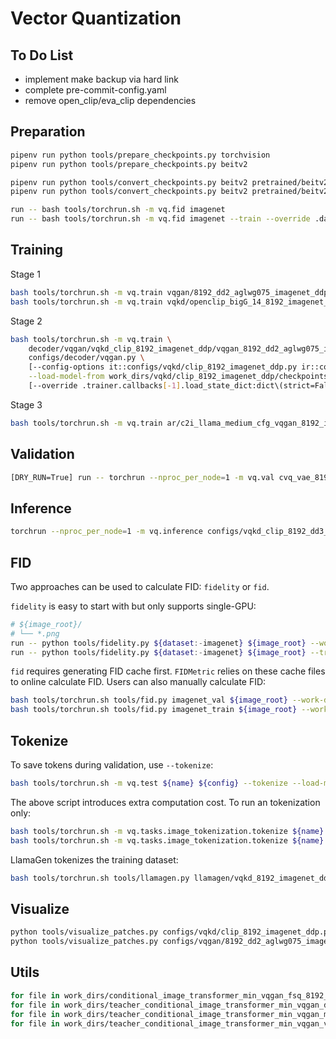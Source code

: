 # Vector Quantization

## To Do List

- implement make backup via hard link
- complete pre-commit-config.yaml
- remove open_clip/eva_clip dependencies

## Preparation

```bash
pipenv run python tools/prepare_checkpoints.py torchvision
pipenv run python tools/prepare_checkpoints.py beitv2
```

```bash
pipenv run python tools/convert_checkpoints.py beitv2 pretrained/beitv2/vqkd_encoder_base_decoder_1x768x12_clip.pth --check
pipenv run python tools/convert_checkpoints.py beitv2 pretrained/beitv2/vqkd_encoder_base_decoder_1x768x12_clip.pth --options with_decoder:True --check --suffix .converted.with_decoder
```

```bash
run -- bash tools/torchrun.sh -m vq.fid imagenet
run -- bash tools/torchrun.sh -m vq.fid imagenet --train --override .dataloader.batch_size:1024
```

## Training

Stage 1

```bash
bash tools/torchrun.sh -m vq.train vqgan/8192_dd2_aglwg075_imagenet_ddp configs/vqgan/8192_dd2_aglwg075_imagenet_ddp.py
bash tools/torchrun.sh -m vq.train vqkd/openclip_bigG_14_8192_imagenet_ddp configs/vqkd/openclip_bigG_14_8192_imagenet_ddp.py
```

Stage 2

```bash
bash tools/torchrun.sh -m vq.train \
    decoder/vqgan/vqkd_clip_8192_imagenet_ddp/vqgan_8192_dd2_aglwg075_imagenet_ddp \
    configs/decoder/vqgan.py \
    [--config-options it::configs/vqkd/clip_8192_imagenet_ddp.py ir::configs/vqgan/8192_dd2_aglwg075_imagenet_ddp.py] \
    --load-model-from work_dirs/vqkd/clip_8192_imagenet_ddp/checkpoints/iter_250000/model.pth \
    [--override .trainer.callbacks[-1].load_state_dict:dict\(strict=False\)]
```

Stage 3

```bash
bash tools/torchrun.sh -m vq.train ar/c2i_llama_medium_cfg_vqgan_8192_imagenet_ddp configs/ar/c2i_llama_medium_cfg_vqgan_8192_imagenet_ddp.py
```

## Validation

```bash
[DRY_RUN=True] run -- torchrun --nproc_per_node=1 -m vq.val cvq_vae_8192_imagenet_ddp_fix2 configs/cvq_vae_8192_imagenet_ddp.py [--load-from iter_{15..26}0000]
```

## Inference

```bash
torchrun --nproc_per_node=1 -m vq.inference configs/vqkd_clip_8192_dd3_imagenet_ddp.py data/imagenet/val/n01440764/ILSVRC2012_val_00000293.JPEG --load-model-from work_dirs/vqkd_8192_imagenet_ddp_autocast/checkpoints/iter_250000/model.pth
```

## FID

Two approaches can be used to calculate FID: `fidelity` or `fid`.

`fidelity` is easy to start with but only supports single-GPU:

```bash
# ${image_root}/
# └── *.png
run -- python tools/fidelity.py ${dataset:-imagenet} ${image_root} --work-dir ${image_root}/..
run -- python tools/fidelity.py ${dataset:-imagenet} ${image_root} --train --work-dir ${image_root}/..
```

`fid` requires generating FID cache first.
`FIDMetric` relies on these cache files to online calculate FID.
Users can also manually calculate FID:

```bash
bash tools/torchrun.sh tools/fid.py imagenet_val ${image_root} --work-dir ${image_root}/..
bash tools/torchrun.sh tools/fid.py imagenet_train ${image_root} --work-dir ${image_root}/..
```

## Tokenize

To save tokens during validation, use `--tokenize`:

```bash
bash tools/torchrun.sh -m vq.test ${name} ${config} --tokenize --load-model-from ${load_model_from}
```

The above script introduces extra computation cost.
To run an tokenization only:

```bash
bash tools/torchrun.sh -m vq.tasks.image_tokenization.tokenize ${name} ${config} --override .validator.type::VQITRunnerRegistry.Tokenizer --load-model-from ${load_model_from}
bash tools/torchrun.sh -m vq.tasks.image_tokenization.tokenize ${name} ${config} --override .validator.type::VQITRunnerRegistry.Tokenizer --load-model-from ${load_model_from} --train
```

LlamaGen tokenizes the training dataset:

```bash
bash tools/torchrun.sh tools/llamagen.py llamagen/vqkd_8192_imagenet_ddp configs/vqkd/8192_imagenet_ddp.py --load-model-from work_dirs/models/vqkd_openclip_bigG_14_8192_imagenet_ddp_autocast/checkpoints/iter_250000/model.pth
```

## Visualize

```bash
python tools/visualize_patches.py configs/vqkd/clip_8192_imagenet_ddp.py work_dirs/vqkd_clip_tokenize_tokenize/tokens
python tools/visualize_patches.py configs/vqgan/8192_dd2_aglwg075_imagenet_ddp.py work_dirs/vqgan_tokenize_tokenize/tokens
```

## Utils

```bash
for file in work_dirs/conditional_image_transformer_min_vqgan_fsq_8192_imagenet_ddp/checkpoints/iter_*; do num=$(echo $file | grep -o '[0-9]\+0000'); if (( $num % 40000 != 0 )); then rm -r $file; fi; done
for file in work_dirs/teacher_conditional_image_transformer_min_vqgan_dino_cvq_vae_8192_imagenet_ddp/checkpoints/iter_*; do num=$(echo $file | grep -o '[0-9]\+0000'); if (( $num % 40000 != 0 )); then rm -r $file; fi; done
for file in work_dirs/teacher_conditional_image_transformer_min_vqgan_mae_cvq_vae_8192_imagenet_ddp/checkpoints/iter_*; do num=$(echo $file | grep -o '[0-9]\+0000'); if (( $num % 40000 != 0 )); then rm -r $file; fi; done
for file in work_dirs/teacher_conditional_image_transformer_min_vqgan_vit_cvq_vae_8192_imagenet_ddp/checkpoints/iter_*; do num=$(echo $file | grep -o '[0-9]\+0000'); if (( $num % 40000 != 0 )); then rm -r $file; fi; done
```
